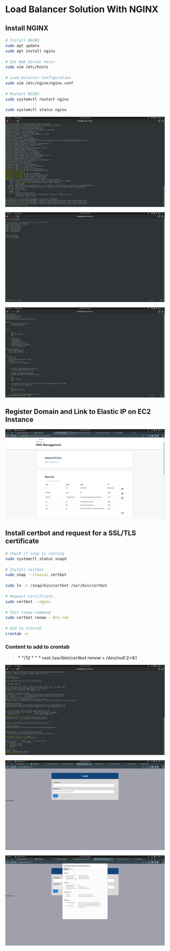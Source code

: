 # Load Balancer Solution With NGINX

## Install NGINX

```bash
# Install NGINX
sudo apt update
sudo apt install nginx

# Set Web Server hosts
sudo vim /etc/hosts

# Load Balancer Configuration
sudo vim /etc/nginx/nginx.conf

# Restart NGINX
sudo systemctl restart nginx

sudo systemctl status nginx
```

![NGINX](PBL-10/nginx1.png)

![HOSTS](PBL-10/hosts.png)

![NGINXCONF](PBL-10/nginxconf.png)

## Register Domain and Link to Elastic IP on EC2 Instance

![DOMAIN](PBL-10/domain.png)

## Install certbot and request for a SSL/TLS certificate

```bash
# Check if snap is running
sudo systemctl status snapd

# Install certbot
sudo snap --classic certbot

sudo ln -s /snap/bin/certbot /usr/bin/certbot

# Request Certificate
sudo certbot --nginx

# Test renew command
sudo certbot renew --dry-run

# Add to crontab
crontab -e
```

### Content to add to crontab
> __* */12 * * *   root /usr/bin/certbot renew > /dev/null 2>&1__

![CERTBOT](PBL-10/certbot.png)

![WEB](PBL-10/Web.png)

![CERT](PBL-10/Cert.png)
